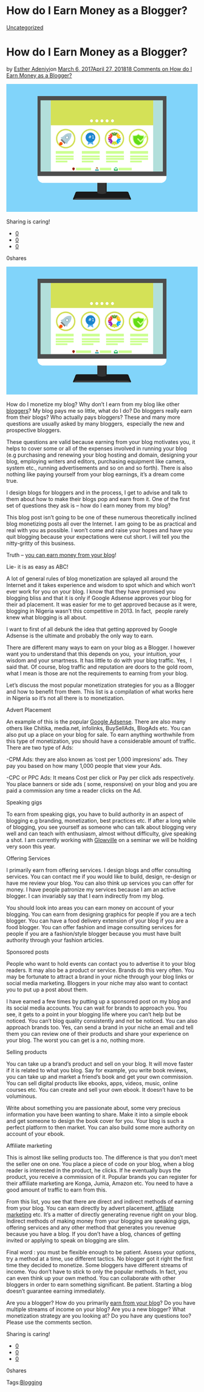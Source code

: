 # How do I Earn Money as a Blogger?

[Uncategorized](https://estheradeniyi.com/category/uncategorized/)
# How do I Earn Money as a Blogger?

by [Esther Adeniyi](https://estheradeniyi.com/author/esther-adeniyi/)on [March 6, 2017April 27, 2018](https://estheradeniyi.com/how-do-i-earn-money-as-blogger/)[18 Comments on How do I Earn Money as a Blogger?](https://estheradeniyi.com/how-do-i-earn-money-as-blogger/#comments)

![](images/makemoneyblogging.png)

Sharing is caring!

- [0](https://www.facebook.com/sharer/sharer.php?u=https%3A%2F%2Festheradeniyi.com%2Fhow-do-i-earn-money-as-blogger%2F&amp;t=How%20do%20I%20Earn%20Money%20as%20a%20Blogger%3F)
- [0](https://twitter.com/intent/tweet?text=How%20do%20I%20Earn%20Money%20as%20a%20Blogger%3F&amp;url=https%3A%2F%2Festheradeniyi.com%2Fhow-do-i-earn-money-as-blogger%2F)
- [0](#)

0shares

[![Make money blogging](images/makemoneyblogging.png)](images/makemoneyblogging.png)

 How do I monetize my blog? Why don&#x2019;t I earn from my blog like other [bloggers](https://www.estheradeniyi.com/7-ways-to-become-better-blogger)? My blog pays me so little, what do I do? Do bloggers really earn from their blogs? Who actually pays bloggers? These and many more questions are usually asked by many bloggers, &#xA0;especially the new and prospective bloggers.

These questions are valid because earning from your blog motivates you, it helps to cover some or all of the expenses involved in running your blog (e.g purchasing and renewing your blog hosting and domain, designing your blog, employing writers and editors, purchasing equipment like camera, system etc., running advertisements and so on and so forth). There is also nothing like paying yourself from your blog earnings, it&#x2019;s a dream come true.&#xA0;

I design blogs for bloggers and in the process, I get to advise and talk to them about how to make their blogs pop and earn from it. One of the first set of questions they ask is &#x2013; how do I earn money from my blog?

This blog post isn&#x2019;t going to be one of these numerous theoretically inclined blog monetizing posts all over the Internet. I am going to be as practical and real with you as possible. I won&#x2019;t come and raise your hopes and have you quit blogging because your expectations were cut short. I will tell you the nitty-gritty of this business.

Truth &#x2013; [you can earn money from your blog](https://smartblogger.com/make-money-blogging/)!

Lie- it is as easy as ABC!

A lot of general rules of blog monetization are splayed all around the Internet and it takes experience and wisdom to spot which and which won&#x2019;t ever work for you on your blog. I know that they have promised you blogging bliss and that it is only if Google Adsense approves your blog for their ad placement. It was easier for me to get approved because as it were, blogging in Nigeria wasn&#x2019;t this competitive in 2013. In fact, &#xA0;people rarely knew what blogging is all about.

I want to first of all debunk the idea that getting approved by Google Adsense is the ultimate and probably the only way to earn.

There are different many ways to earn on your blog as a Blogger. I however want you to understand that this depends on you, &#xA0;your intuition, your wisdom and your smartness. It has little to do with your blog traffic. Yes, &#xA0;I said that. Of course, blog traffic and reputation are doors to the gold room, what I mean is those are not the requirements to earning from your blog.

Let&#x2019;s discuss the most popular monetization strategies for you as a Blogger and how to benefit from them. This list is a compilation of what works here in Nigeria so it&#x2019;s not all there is to monetization.

Advert Placement

An example of this is the popular&#xA0;[Google Adsense](https://www.google.com/adsense/start/#?modal_active=none). There are also many others like Chitika, media.net, infolinks, BuySellAds, BlogAds etc. You can also put up a place on your blog for sale. To earn anything worthwhile from this type of monetization, you should have a considerable amount of traffic. There are two type of Ads:

-CPM Ads: they are also known as &#x2018;cost per 1,000 impresions&#x2019; ads. They pay you based on how many 1,000 people that view your Ads.

-CPC or PPC Ads: It means Cost per click or Pay per click ads respectively. You place banners or side ads ( some, responsive) on your blog and you are paid a commission any time a reader clicks on the Ad.

Speaking gigs

To earn from speaking gigs, you have to build authority in an aspect of blogging e.g branding, monetization, best practices etc. If after a long while of blogging, you see yourself as someone who can talk about blogging very well and can teach with enthusiasm, almost without difficulty, give speaking a shot. I am currently working with [Glowville](http://www.glowville.net/) on a seminar we will be holding very soon this year.

Offering Services&#xA0;

I primarily earn from offering services. I design blogs and offer consulting services. You can contact me if you would like to build, design, re-design or have me review your blog. You can also think up services you can offer for money. I have people patronize my services because I am an active blogger. I can invariably say that I earn indirectly from my blog.&#xA0;

You should look into areas you can earn money on account of your blogging. You can earn from designing graphics for people if you are a tech blogger. You can have a food delivery extension of your blog if you are a food blogger. You can offer fashion and image consulting services for people if you are a fashion/style blogger because you must have built authority through your fashion articles.

Sponsored posts

People who want to hold events can contact you to advertise it to your blog readers. It may also be a product or service. Brands do this very often. You may be fortunate to attract a brand in your niche through your blog links or social media marketing. Bloggers in your niche may also want to contact you to put up a post about them.

I have earned a few times by putting up a sponsored post on my blog and its social media accounts. You can wait for brands to approach you. You see, it gets to a point in your blogging life where you can&#x2019;t help but be noticed. You can&#x2019;t blog quality consistently and not be noticed. You can also approach brands too. Yes, can send a brand in your niche an email and tell them you can review one of their products and share your experience on your blog. The worst you can get is a no, nothing more.&#xA0;

Selling products

You can take up a brand&#x2019;s product and sell on your blog. It will move faster if it is related to what you blog. Say for example, you write book reviews, you can take up and market a friend&#x2019;s book and get your own commission. You can sell digital products like ebooks, apps, videos, music, online courses etc. You can create and sell your own ebook. It doesn&#x2019;t have to be voluminous.&#xA0;

Write about something you are passionate about, some very precious information you have been wanting to share. Make it into a simple ebook and get someone to design the book cover for you. Your blog is such a perfect platform to then market. You can also build some more authority on account of your ebook.

Affiliate marketing

This is almost like selling products too. The difference is that you don&#x2019;t meet the seller one on one. You place a piece of code on your blog, when a blog reader is interested in the product, he clicks. If he eventually buys the product, you receive a commission of it. Popular brands you can register for their affiliate marketing are Konga, Jumia, Amazon etc. You need to have a good amount of traffic to earn from this.

From this list, you see that there are direct and indirect methods of earning from your blog. You can earn directly by advert placement, [affiliate marketing](https://www.estheradeniyi.com/the-best-affiliate-sites-for-nigerian) etc. It&#x2019;s a matter of directly generating revenue right on your blog. Indirect methods of making money from your blogging are speaking gigs, offering services and any other method that generates you revenue because you have a blog. If you don&#x2019;t have a blog, chances of getting invited or applying to speak on blogging are slim.

Final word : you must be flexible enough to be patient. Assess your options, try a method at a time, use different tactics. No blogger got it right the first time they decided to monetize. Some bloggers have different streams of income. You don&#x2019;t have to stick to only the popular methods. In fact, you can even think up your own method. You can collaborate with other bloggers in order to earn something significant. Be patient. Starting a blog doesn&#x2019;t guarantee earning immediately.

Are you a blogger? How do you primarily [earn from your blog](https://amylynnandrews.com/how-to-make-money-blogging/)? Do you have multiple streams of income on your blog? Are you a new blogger? What monetization strategy are you looking at? Do you have any questions too? Please use the comments section.&#xA0;

Sharing is caring!

- [0](https://www.facebook.com/sharer/sharer.php?u=https%3A%2F%2Festheradeniyi.com%2Fhow-do-i-earn-money-as-blogger%2F&amp;t=How%20do%20I%20Earn%20Money%20as%20a%20Blogger%3F)
- [0](https://twitter.com/intent/tweet?text=How%20do%20I%20Earn%20Money%20as%20a%20Blogger%3F&amp;url=https%3A%2F%2Festheradeniyi.com%2Fhow-do-i-earn-money-as-blogger%2F)
- [0](#)

0shares

Tags:[Blogging](https://estheradeniyi.com/tag/blogging/)